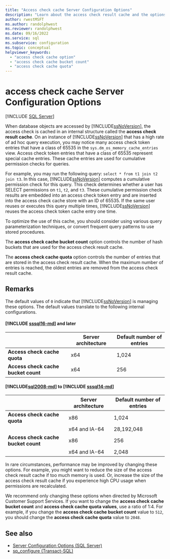 ```yaml
---
title: "Access check cache Server Configuration Options"
description: "Learn about the access check result cache and the options that control the cache's behavior. See when to change these options in SQL Server."
author: rwestMSFT
ms.author: randolphwest
ms.reviewer: randolphwest
ms.date: 09/16/2022
ms.service: sql
ms.subservice: configuration
ms.topic: conceptual
helpviewer_keywords:
  - "access check cache option"
  - "access check cache bucket count"
  - "access check cache quota"
---
```

# access check cache Server Configuration Options

[!INCLUDE [SQL Server](../../includes/applies-to-version/sqlserver.md)]

When database objects are accessed by [!INCLUDE[ssNoVersion](../../includes/ssnoversion-md.md)], the access check is cached in an internal structure called the **access check result cache**. On an instance of [!INCLUDE[ssNoVersion](../../includes/ssnoversion-md.md)] that has a high rate of ad hoc query execution, you may notice many access check token entries that have a class of 65535 in the `sys.dm_os_memory_cache_entries` view. Access check token entries that have a class of 65535 represent special cache entries. These cache entries are used for cumulative permission checks for queries.

For example, you may run the following query: `select * from t1 join t2 join t3`. In this case, [!INCLUDE[ssNoVersion](../../includes/ssnoversion-md.md)] computes a cumulative permission check for this query. This check determines whether a user has SELECT permissions on `t1`, `t2`, and `t3`. These cumulative permission check results are embedded into an access check token entry and are inserted into the access check cache store with an ID of 65535. If the same user reuses or executes this query multiple times, [!INCLUDE[ssNoVersion](../../includes/ssnoversion-md.md)] reuses the access check token cache entry one time.

To optimize the use of this cache, you should consider using various query parameterization techniques, or convert frequent query patterns to use stored procedures.

The **access check cache bucket count** option controls the number of hash buckets that are used for the access check result cache.

The **access check cache quota** option controls the number of entries that are stored in the access check result cache. When the maximum number of entries is reached, the oldest entries are removed from the access check result cache.

## Remarks

The default values of `0` indicate that [!INCLUDE[ssNoVersion](../../includes/ssnoversion-md.md)] is managing these options. The default values translate to the following internal configurations.

#### [!INCLUDE [sssql16-md](../../includes/sssql16-md.md)] and later

| |Server architecture|Default number of entries|
|---|---|---|
|**Access check cache quota**|x64|1,024|
|**Access check cache bucket count**|x64|256|

#### [!INCLUDE[sql2008-md](../../includes/sql2008-md.md)] to [!INCLUDE [sssql14-md](../../includes/sssql14-md.md)]

| &nbsp; |Server architecture|Default number of entries|
|---|---|---|
|**Access check cache quota**|x86|1,024|
| |x64 and IA-64|28,192,048|
|**Access check cache bucket count**|x86|256|
| |x64 and IA-64|2,048|

In rare circumstances, performance may be improved by changing these options. For example, you might want to reduce the size of the access check result cache if too much memory is used. Or, increase the size of the access check result cache if you experience high CPU usage when permissions are recalculated.

We recommend only changing these options when directed by Microsoft Customer Support Services. If you want to change the **access check cache bucket count** and **access check cache quota values**, use a ratio of 1:4. For example, if you change the **access check cache bucket count** value to `512`, you should change the **access check cache quota** value to `2048`.

## See also

- [Server Configuration Options (SQL Server)](../../database-engine/configure-windows/server-configuration-options-sql-server.md)
- [sp_configure (Transact-SQL)](../../relational-databases/system-stored-procedures/sp-configure-transact-sql.md)
